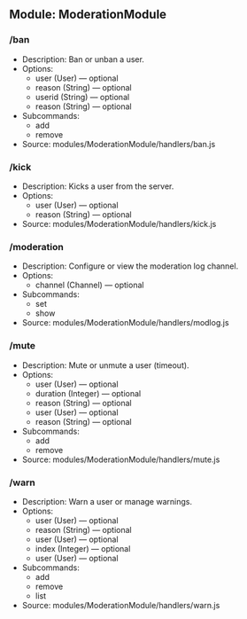 ## Module: ModerationModule

### /ban
- Description: Ban or unban a user.
- Options:
  - user (User) — optional
  - reason (String) — optional
  - userid (String) — optional
  - reason (String) — optional
- Subcommands:
  - add
  - remove
- Source: modules/ModerationModule/handlers/ban.js

### /kick
- Description: Kicks a user from the server.
- Options:
  - user (User) — optional
  - reason (String) — optional
- Source: modules/ModerationModule/handlers/kick.js

### /moderation
- Description: Configure or view the moderation log channel.
- Options:
  - channel (Channel) — optional
- Subcommands:
  - set
  - show
- Source: modules/ModerationModule/handlers/modlog.js

### /mute
- Description: Mute or unmute a user (timeout).
- Options:
  - user (User) — optional
  - duration (Integer) — optional
  - reason (String) — optional
  - user (User) — optional
  - reason (String) — optional
- Subcommands:
  - add
  - remove
- Source: modules/ModerationModule/handlers/mute.js

### /warn
- Description: Warn a user or manage warnings.
- Options:
  - user (User) — optional
  - reason (String) — optional
  - user (User) — optional
  - index (Integer) — optional
  - user (User) — optional
- Subcommands:
  - add
  - remove
  - list
- Source: modules/ModerationModule/handlers/warn.js

